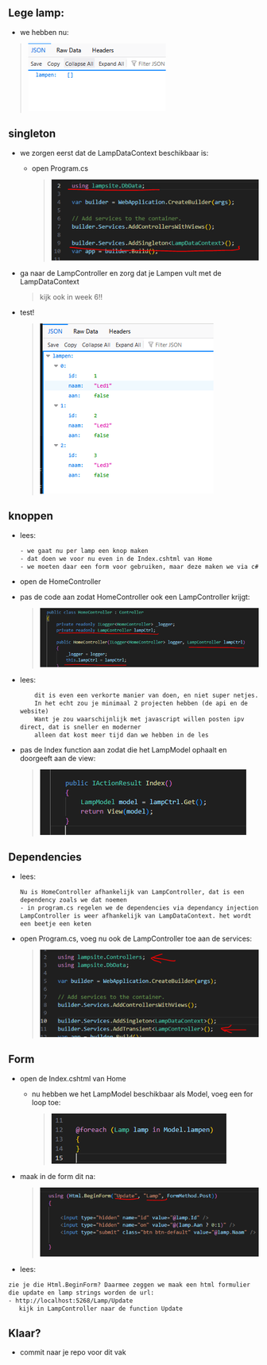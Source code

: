 
## Lege lamp:

- we hebben nu:
 > ![](img/legelamp.PNG)


## singleton

- we zorgen eerst dat de LampDataContext beschikbaar is:
    - open Program.cs
        > ![](img/program.PNG)
    
- ga naar de LampController en zorg dat je Lampen vult met de LampDataContext
    > kijk ook in week 6!!

- test!
    > ![](img/lamparray.PNG)

## knoppen

- lees:
    ```
    - we gaat nu per lamp een knop maken
    - dat doen we voor nu even in de Index.cshtml van Home
    - we moeten daar een form voor gebruiken, maar deze maken we via c#
    ```

- open de HomeController
 - pas de code aan zodat HomeController ook een LampController krijgt:
    > ![](img/lampinhome.PNG)

- lees:
    ```
        dit is even een verkorte manier van doen, en niet super netjes. 
        In het echt zou je minimaal 2 projecten hebben (de api en de website)
        Want je zou waarschijnlijk met javascript willen posten ipv direct, dat is sneller en moderner
        alleen dat kost meer tijd dan we hebben in de les
    ```
- pas de Index function aan zodat die het LampModel ophaalt en doorgeeft aan de view:
    > ![](img/indexget.PNG)

## Dependencies

- lees:
    ```
    Nu is HomeController afhankelijk van LampController, dat is een dependency zoals we dat noemen
    - in program.cs regelen we de dependencies via dependancy injection
    LampController is weer afhankelijk van LampDataContext. het wordt een beetje een keten
    ```

- open Program.cs, voeg nu ook de LampController toe aan de services:
    > ![](img/ctrlprogram.PNG)

## Form
- open de Index.cshtml van Home
    - nu hebben we het LampModel beschikbaar als Model, voeg een for loop toe:
        > ![](img/formodel.PNG)
- maak in de form dit na:
    > ![](img/formperlamp.PNG)

- lees:
```
zie je die Html.BeginForm? Daarmee zeggen we maak een html formulier
die update en lamp strings worden de url:
- http://localhost:5268/Lamp/Update
   kijk in LampController naar de function Update
```
## Klaar?

- commit naar je repo voor dit vak